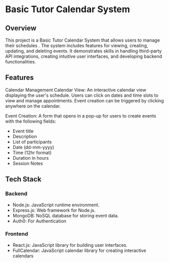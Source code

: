# Basic Tutor Calendar System 
## Overview
This project is a Basic Tutor Calendar System that allows users to manage their schedules . The system includes features for viewing, creating, updating, and deleting events. It demonstrates skills in handling third-party API integrations, creating intuitive user interfaces, and developing backend functionalities.

## Features
Calendar Management
Calendar View: An interactive calendar view displaying the user's schedule. Users can click on dates and time slots to view and manage appointments. Event creation can be triggered by clicking anywhere on the calendar.

Event Creation: A form that opens in a pop-up for users to create events with the following fields:

+ Event title
+ Description
+ List of participants
+ Date (dd-mm-yyyy)
+ Time (12hr format)
+ Duration in hours
+ Session Notes

## Tech Stack
### Backend
+ Node.js: JavaScript runtime environment.
+ Express.js: Web framework for Node.js.
+ MongoDB: NoSQL database for storing event data.
+ Auth0: For Authentication
### Frontend
+ React.js: JavaScript library for building user interfaces.
+ FullCalendar: JavaScript calendar library for creating interactive calendars
